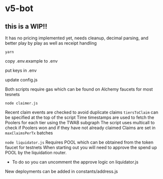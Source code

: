 # v5-bot

## this is a WIP!! 
It has no pricing implemented yet, needs cleanup, decimal parsing, and better play by play as well as receipt handling

`yarn`

copy .env.example to .env

put keys in .env

update config.js

Both scripts require gas which can be found on Alchemy faucets for most tesnets

`node claimer.js`

Recent claim events are checked to avoid duplicate claims
`tiersToClaim` can be specified at the top of the script 
Time timestamps are used to fetch the Poolers for each tier using the TWAB subgraph
The script uses multicall to check if Poolers won and if they have not already claimed
Claims are set in `maxClaimsPerTx` batches

`node liquidator.js`
Requires POOL which can be obtained from the token faucet for testnets
When starting out you will need to approve the spend up POOL by the liquidation router.
- To do so you can uncomment the approve logic on liquidator.js


New deployments can be added in constants/address.js



